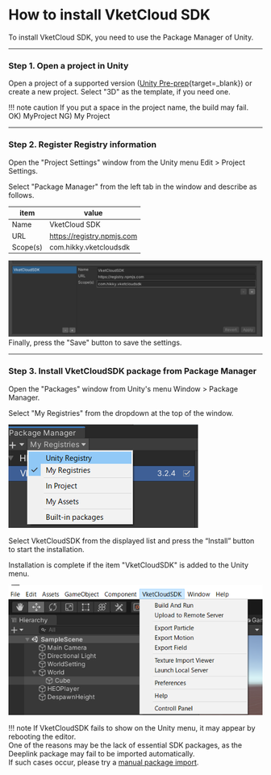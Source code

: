 # How to install VketCloud SDK

To install VketCloud SDK, you need to use the Package Manager of Unity.
  
---
### Step 1. Open a project in Unity
Open a project of a supported version ([Unity Pre-prep](OperatingEnvironment.md){target=_blank}) or create a new project.
Select "3D" as the template, if you need one.

!!! note caution
If you put a space in the project name, the build may fail.
OK) MyProject NG) My Project

---
### Step 2. Register Registry information
Open the "Project Settings" window from the Unity menu Edit > Project Settings.
  
Select "Package Manager" from the left tab in the window and describe as follows.
  
| item | value |
| ---- | ---- |
| Name | VketCloud SDK |
| URL | https://registry.npmjs.com |
| Scope(s) | com.hikky.vketcloudsdk |

   ![Package](img/package.png)
  Finally, press the "Save" button to save the settings.
  
---
### Step 3. Install VketCloudSDK package from Package Manager
  
Open the "Packages" window from Unity's menu Window > Package Manager.

Select "My Registries" from the dropdown at the top of the window.

   ![registry](img/registry.png)

Select VketCloudSDK from the displayed list and press the “Install” button to start the installation.
  

Installation is complete if the item "VketCloudSDK" is added to the Unity menu.

   ![header](img/header.png)

!!! note 
      If VketCloudSDK fails to show on the Unity menu, it may appear by rebooting the editor.<br>
      One of the reasons may be the lack of essential SDK packages, as the Deeplink package may fail to be imported automatically.<br>
      If such cases occur, please try a [manual package import](../troubleshooting/InstallingDeeplink.md).<br>